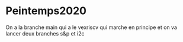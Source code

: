 # Peintemps2020
On a la branche main qui a le vexriscv qui marche en principe et on va lancer deux branches s&p et i2c